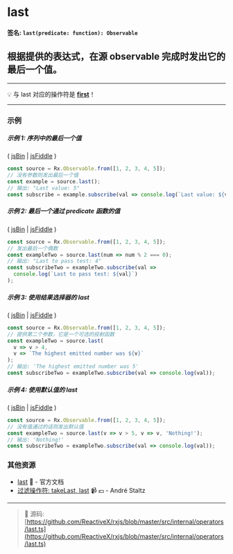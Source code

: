 # last

#### 签名: `last(predicate: function): Observable`

## 根据提供的表达式，在源 observable 完成时发出它的最后一个值。

---

:bulb: 与 last 对应的操作符是 [**first**](first.md)！

---


### 示例

##### 示例 1: 序列中的最后一个值

( [jsBin](http://jsbin.com/pevaqeloki/1/edit?js,console) |
[jsFiddle](https://jsfiddle.net/btroncone/b05r434a/) )

```js
const source = Rx.Observable.from([1, 2, 3, 4, 5]);
// 没有参数则发出最后一个值
const example = source.last();
// 输出: "Last value: 5"
const subscribe = example.subscribe(val => console.log(`Last value: ${val}`));
```

##### 示例 2: 最后一个通过 predicate 函数的值

( [jsBin](http://jsbin.com/yagexuwari/1/edit?js,console) |
[jsFiddle](https://jsfiddle.net/btroncone/pkx2btsh/) )

```js
const source = Rx.Observable.from([1, 2, 3, 4, 5]);
// 发出最后一个偶数
const exampleTwo = source.last(num => num % 2 === 0);
// 输出: "Last to pass test: 4"
const subscribeTwo = exampleTwo.subscribe(val =>
  console.log(`Last to pass test: ${val}`)
);
```

##### 示例 3: 使用结果选择器的 last

( [jsBin](http://jsbin.com/hobinukisu/1/edit?js,console) |
[jsFiddle](https://jsfiddle.net/btroncone/76247162/) )

```js
const source = Rx.Observable.from([1, 2, 3, 4, 5]);
// 提供第二个参数，它是一个可选的投射函数
const exampleTwo = source.last(
  v => v > 4,
  v => `The highest emitted number was ${v}`
);
// 输出: 'The highest emitted number was 5'
const subscribeTwo = exampleTwo.subscribe(val => console.log(val));
```

##### 示例 4: 使用默认值的 last

( [jsBin](http://jsbin.com/fudubebabi/1/edit?js,console) |
[jsFiddle](https://jsfiddle.net/btroncone/L7fbx3vp/) )

```js
const source = Rx.Observable.from([1, 2, 3, 4, 5]);
// 没有值通过的话则发出默认值
const exampleTwo = source.last(v => v > 5, v => v, 'Nothing!');
// 输出: 'Nothing!'
const subscribeTwo = exampleTwo.subscribe(val => console.log(val));
```


### 其他资源

* [last](http://cn.rx.js.org/class/es6/Observable.js~Observable.html#instance-method-last) :newspaper: - 官方文档
* [过滤操作符: takeLast, last](https://egghead.io/lessons/rxjs-filtering-operators-takelast-last?course=rxjs-beyond-the-basics-operators-in-depth) :video_camera: :dollar: - André Staltz

---
> :file_folder: 源码:  [https://github.com/ReactiveX/rxjs/blob/master/src/internal/operators/last.ts](https://github.com/ReactiveX/rxjs/blob/master/src/internal/operators/last.ts)
